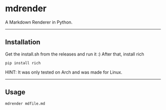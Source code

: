 # mdrender
A Markdown Renderer in Python.

---

## Installation
Get the install.sh from the releases and run it :)
After that, install rich

```
pip install rich
```

HINT: It was only tested on Arch and was made for Linux.

---

## Usage

```
mdrender mdfile.md
```
